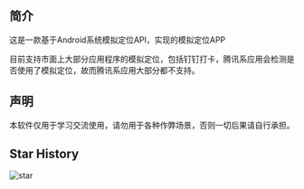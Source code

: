 ## 简介
这是一款基于Android系统模拟定位API，实现的模拟定位APP

目前支持市面上大部分应用程序的模拟定位，包括钉钉打卡，腾讯系应用会检测是否使用了模拟定位，故而腾讯系应用大部分都不支持。

## 声明
本软件仅用于学习交流使用，请勿用于各种作弊场景，否则一切后果请自行承担。

## Star History
![star](https://star-history.com/#csgo-adc/fk-gps&Date)


